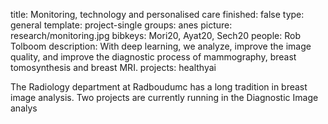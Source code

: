 title: Monitoring, technology and personalised care
finished: false
type: general
template: project-single
groups: anes
picture: research/monitoring.jpg
bibkeys: Mori20, Ayat20, Sech20
people: Rob Tolboom
description: With deep learning, we analyze, improve the image quality, and improve the diagnostic process of mammography, breast tomosynthesis and breast MRI. 
projects: healthyai

The Radiology department at Radboudumc has a long tradition in breast image analysis. Two projects are currently running in the Diagnostic Image analys
